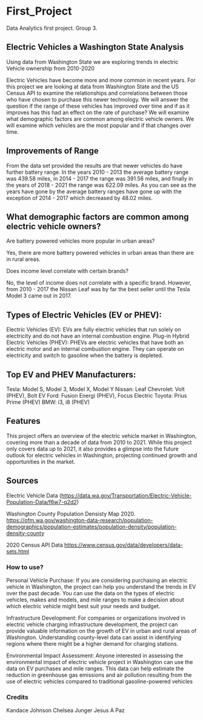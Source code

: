 # First_Project
Data Analytics first project. Group 3.

## Electric Vehicles a Washington State Analysis
Using data from Washington State we are exploring trends in electric Vehicle ownership from 2010-2020

Electric Vehicles have become more and more common in recent years. For this project we are looking at data from Washington State and the US Census API to examine the relationships and correlations between those who have chosen to purchase this newer technology. We will answer the question if the range of these vehicles has improved over time and if as it improves has this had an effect on the rate of purchase? We will examine what demographic factors are common among electric vehicle owners. We will examine which vehicles are the most popular and if that changes over time. 

## Improvements of Range
From the data set provided the results are that newer vehicles do have further battery range. In the years 2010 - 2013 the average battery range was 439.58 miles, in 2014 - 2017 the range was 391.56 miles, and finally in the years of 2018 - 2021 the range was 622.09 miles. As you can see as the years have gone by the average battery ranges have gone up with the exception of 2014 - 2017 which decreased by 48.02 miles. 

## What demographic factors are common among electric vehicle owners?
Are battery powered vehicles more popular in urban areas?

Yes, there are more battery powered vehicles in urban areas than there are in rural areas.

Does income level correlate with certain brands?

No, the level of income does not correlate with a specific brand. However, from 2010 - 2017 the Nissan Leaf was by far the best seller until the Tesla Model 3 came out in 2017.   

## Types of Electric Vehicles (EV or PHEV):

Electric Vehicles (EV): EVs are fully electric vehicles that run solely on electricity and do not have an internal combustion engine.
Plug-in Hybrid Electric Vehicles (PHEV): PHEVs are electric vehicles that have both an electric motor and an internal combustion engine. They can operate on electricity and switch to gasoline when the battery is depleted.

## Top EV and PHEV Manufacturers:

Tesla: Model S, Model 3, Model X, Model Y
Nissan: Leaf
Chevrolet: Volt (PHEV), Bolt EV
Ford: Fusion Energi (PHEV), Focus Electric
Toyota: Prius Prime (PHEV)
BMW: i3, i8 (PHEV)


## Features
This project offers an overview of the electric vehicle market in Washington, covering more than a decade of data from 2010 to 2021. While this project only covers data up to 2021, it also provides a glimpse into the future outlook for electric vehicles in Washington, projecting continued growth and opportunities in the market.

## Sources
Electric Vehicle Data
(https://data.wa.gov/Transportation/Electric-Vehicle-Population-Data/f6w7-q2d2)

Washington County Population Densisty Map 2020. 
https://ofm.wa.gov/washington-data-research/population-demographics/population-estimates/population-density/population-density-county

2020 Census API Data 
https://www.census.gov/data/developers/data-sets.html


### How to use?
Personal Vehicle Purchase:
If you are considering purchasing an electric vehicle in Washington, the project can help you understand the trends in EV over the past decade. You can use the data on the types of electric vehicles, makes and models, and mile ranges to make a decision about which electric vehicle might best suit your needs and budget.

Infrastructure Development:
For companies or organizations involved in electric vehicle charging infrastructure development, the project can provide valuable information on the growth of EV in urban and rural areas of Washington. Understanding county-level data can assist in identifying regions where there might be a higher demand for charging stations.

Environmental Impact Assessment:
Anyone interested in assessing the environmental impact of electric vehicle project in Washington can use the data on EV purchases and mile ranges. This data can help estimate the reduction in greenhouse gas emissions and air pollution resulting from the use of electric vehicles compared to traditional gasoline-powered vehicles


### Credits
Kandace Johnson
Chelsea Junger
Jesus A Paz



